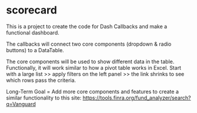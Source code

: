 # scorecard

This is a project to create the code for Dash Callbacks and make a functional dashboard.

The callbacks will connect two core components (dropdown & radio buttons) to a DataTable.

The core components will be used to show different data in the table. Functionally, it will work similar to how a pivot table works in Excel.
Start with a large list >> apply filters on the left panel >> the link shrinks to see which rows pass the criteria.

Long-Term Goal = Add more core components and features to create a similar functionality to this site: https://tools.finra.org/fund_analyzer/search?q=Vanguard
